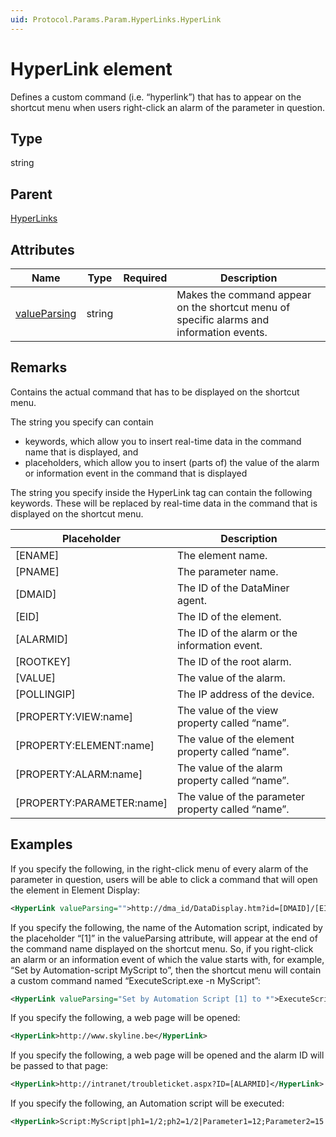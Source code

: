 ```yaml
---
uid: Protocol.Params.Param.HyperLinks.HyperLink
---
```


# HyperLink element

Defines a custom command (i.e. “hyperlink”) that has to appear on the shortcut menu when users right-click an alarm of the parameter in question.

## Type

string

## Parent

[HyperLinks](xref:Protocol.Params.Param.HyperLinks)

## Attributes

|Name|Type|Required|Description|
|--- |--- |--- |--- |
|[valueParsing](xref:Protocol.Params.Param.HyperLinks.HyperLink-valueParsing)|string||Makes the command appear on the shortcut menu of specific alarms and information events.|

## Remarks

Contains the actual command that has to be displayed on the shortcut menu.

The string you specify can contain

- keywords, which allow you to insert real-time data in the command name that is displayed, and
- placeholders, which allow you to insert (parts of) the value of the alarm or information event in the command that is displayed

The string you specify inside the HyperLink tag can contain the following keywords. These will be replaced by real-time data in the command that is displayed on the shortcut menu.

|Placeholder|Description
|--- |--- |
|[ENAME]|The element name.|
|[PNAME]|The parameter name.|
|[DMAID]|The ID of the DataMiner agent.|
|[EID]|The ID of the element.|
|[ALARMID]|The ID of the alarm or the information event.|
|[ROOTKEY]|The ID of the root alarm.|
|[VALUE]|The value of the alarm.|
|[POLLINGIP]|The IP address of the device.|
|[PROPERTY:VIEW:name]|The value of the view property called “name”.|
|[PROPERTY:ELEMENT:name]|The value of the element property called “name”.|
|[PROPERTY:ALARM:name]|The value of the alarm property called “name”.|
|[PROPERTY:PARAMETER:name]|The value of the parameter property called “name”.|

## Examples

If you specify the following, in the right-click menu of every alarm of the parameter in question, users will be able to click a command that will open the element in Element Display:

```xml
<HyperLink valueParsing="">http://dma_id/DataDisplay.htm?id=[DMAID]/[EID]</HyperLink>
```

If you specify the following, the name of the Automation script, indicated by the placeholder “[1]” in the val­ueParsing attribute, will appear at the end of the command name displayed on the shortcut menu. So, if you right-click an alarm or an information event of which the value starts with, for example, “Set by Automation-script MyScript to”, then the shortcut menu will contain a custom command named “ExecuteScript.exe -n MyScript”:

```xml
<HyperLink valueParsing="Set by Automation Script [1] to *">ExecuteScript.exe -n [1]</HyperLink>
```

If you specify the following, a web page will be opened:

```xml
<HyperLink>http://www.skyline.be</HyperLink>
```

If you specify the following, a web page will be opened and the alarm ID will be passed to that page:

```xml
<HyperLink>http://intranet/troubleticket.aspx?ID=[ALARMID]</HyperLink>
```

If you specify the following, an Automation script will be executed:

```xml
<HyperLink>Script:MyScript|ph1=1/2;ph2=1/2|Parameter1=12;Parameter2=15|Mem1=memoryfile1; Mem2=memoryFile2</HyperLink>
```

